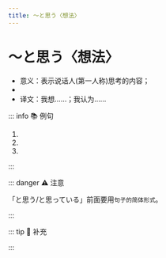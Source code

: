 ```yaml
---
title: ～と思う〈想法〉
---
```


# ～と思う〈想法〉

* 意义：表示说话人(第一人称)思考的内容；
* <grammer-content sentence="接续：**简体的句子** + と[思う/おもう]；" />
* 译文：我想……；我认为……

::: info :books: 例句

1. <grammer-content id='1-12-01-0' sentence="[遣使/けんし]の[会/かい]で[忘年会/ぼうねんかい]を[開こう/ひらこう]**と[思って/おもって]**、[計画/けいかく]を[立て/たて]ているんです。" trans="我想在遣使会上开忘年会，正在制定计划。" />
2. <grammer-content id='1-12-01-1' sentence="[家/うち]を[買う/かう]のは[大変/たいへん]だ**と[思/うおもう]**。" trans="我觉得买房不容易。" />
3. <grammer-content id='1-12-01-2' sentence="[高橋/たかはし]さんはきっと[来る/くる]**と[思う/おもう]**。" trans="我认为高桥一定会来。" />

:::

::: danger :warning: 注意

「と思う/と思っている」前面要用`句子的简体形式`。

<div class="bunpou-block">

  <grammer-content sentence="[李/り]さんはパーティーに[来/く]ません**と[思/おも]います**。❌"/>
  <grammer-content id='1-12-01-3' sentence="[李/り]さんはパーティーに[来/く]ない**と[思/おも]います**。✅" trans="我想小李是不会来参加聚会的。" />

</div>

:::

::: tip :bookmark: 补充

<grammer-content sentence="1. ～と思う（思います）表示**第一人称（我）认为，觉得**。此时**主语**通常会**被省略**。" />

<div class="bunpou-block">

  <grammer-content id='1-12-01-4' sentence="<del>[私/わたし]は</del>タバコが[健康/けんこう]によくない**と[思い/おもい]ます**。" trans="我觉得吸烟有害健康。" />

</div>

<grammer-content sentence="2. 该句型的过去形式：**～と思っている（思っています）**可以表示**任何人称的想法**，强调**“一直是如此认为的”**，此时一般**不省略主语**。" />

<div class="bunpou-block">

  <grammer-content id='1-12-01-5' sentence="[李/り]さんは[山田/やまだ][先生/せんせい]が[優しい/やさしい][人/ひと]だ**と[思って/おもって]います**。" trans="小李一直觉得山田老师是个好人。" />

</div>

<grammer-content sentence="3. 动词意志形 ＋ と思う（思います）表示**第一人称（我）下定决心，打算，想要做某事**。" />

<div class="bunpou-block">

  <grammer-content id='1-12-01-6' sentence="[来年/らいねん]、[日本/にほん]へ[留学/りゅうがく]しよう**と[思い/おもい]ます**。" trans="明年我打算去日本留学。" />

</div>

<grammer-content sentence="4. 动词意志形 + と思っている（思っています）表示**任何人称下定决心，打算，想要做某事**，强调**“一直都有这种打算，想法”**，此时一般也**不省略主语**。" />

<div class="bunpou-block">

  <grammer-content id='1-12-01-7' sentence="[私/わたし]は[将来/しょうらい][医者/いしゃ]になろう**と[思って/おもって]いる**。" trans="我一直打算以后做个医生。" />

</div>

:::
